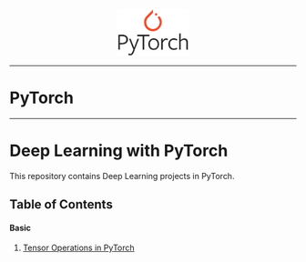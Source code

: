 <p align="center"><img width="25%" src="PyTorch logo.png" /></p>

--------------------------------------------------------------------------------             

# **PyTorch**




--------------------------------------------------------------------------------             

# Deep Learning with PyTorch

This repository contains Deep Learning projects in PyTorch.


## **Table of Contents**


#### **Basic**

1. [Tensor Operations in PyTorch](https://github.com/pb111/Deep-Learning-with-PyTorch/blob/master/Tensor_operations_in_pytorch.ipynb)


